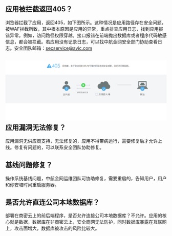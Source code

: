 ## 应用被拦截返回405？

浏览器拦截了应用，返回405，如下图所示。这种情况是应用路径存在安全问题，被WAF拦截所致，其中根本原因是应用的异常，重点排查应用日志，找到应用报错异常。例如，访问路径权限穿越。接口报错在前端抛出数据库或者程序代码敏感信息，都会被拦截。若应用没有记录日志，可以找中航金网安全部门协助查看日志。安全团队邮箱：secservice@avic.com

## ![](/assets/405.png)应用漏洞无法修复？

应用漏洞无供应商支持，无法修复的，应用不得带病运行，需要修复后才允许上线。修复有问题的，可以联系安全团队协助修复。

## 基线问题修复？

操作系统基线问题，中航金网运维团队可协助修复，需要重启的，告知用户，用户和你安培时间重启服务器。

## 是否允许直连公司本地数据库？

部署在商密云上的前后端程序，是否允许连接公司本地数据库？不允许。应用的核心就是数据，数据库在非商密云上，安全商网无法防护，同时数据库暴露在互联网上，攻击面增大，数据库被攻击的风险比较大。



